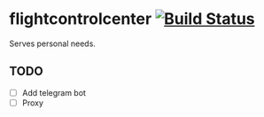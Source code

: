 # flightcontrolcenter [![Build Status](https://travis-ci.com/ferux/flightcontrolcenter.svg?branch=master)](https://travis-ci.com/ferux/flightcontrolcenter)

Serves personal needs.

## TODO

- [ ] Add telegram bot  
- [ ] Proxy
